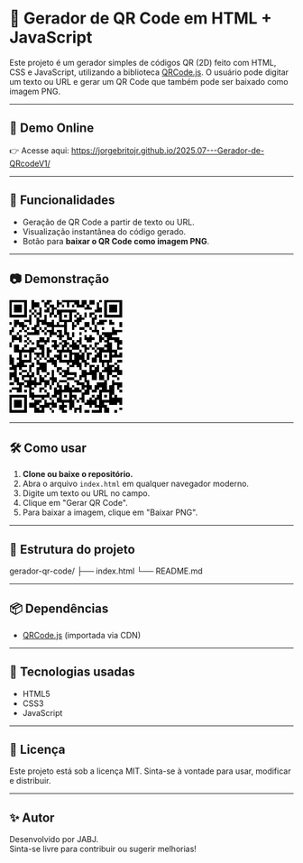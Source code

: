 # 🧩 Gerador de QR Code em HTML + JavaScript

Este projeto é um gerador simples de códigos QR (2D) feito com HTML, CSS e JavaScript, utilizando a biblioteca [QRCode.js](https://github.com/davidshimjs/qrcodejs). O usuário pode digitar um texto ou URL e gerar um QR Code que também pode ser baixado como imagem PNG.

---

## 🔗 Demo Online

👉 Acesse aqui: https://jorgebritojr.github.io/2025.07---Gerador-de-QRcodeV1/

---

## 🚀 Funcionalidades

- Geração de QR Code a partir de texto ou URL.
- Visualização instantânea do código gerado.
- Botão para **baixar o QR Code como imagem PNG**.

---


## 📷 Demonstração

![Demonstração do Gerador de QR Code](https://github.com/jorgebritojr/2025.07---Gerador-de-QRcodeV1/blob/main/screenshot.png)


---

## 🛠️ Como usar

1. **Clone ou baixe o repositório.**
2. Abra o arquivo `index.html` em qualquer navegador moderno.
3. Digite um texto ou URL no campo.
4. Clique em "Gerar QR Code".
5. Para baixar a imagem, clique em "Baixar PNG".

---

## 📁 Estrutura do projeto

gerador-qr-code/
├── index.html
└── README.md


---

## 📦 Dependências

- [QRCode.js](https://cdn.jsdelivr.net/npm/qrcodejs/qrcode.min.js) (importada via CDN)

---

## 🧪 Tecnologias usadas

- HTML5
- CSS3
- JavaScript

---

## 📄 Licença

Este projeto está sob a licença MIT. Sinta-se à vontade para usar, modificar e distribuir.

---

## ✨ Autor

Desenvolvido por JABJ.  
Sinta-se livre para contribuir ou sugerir melhorias!
